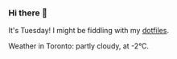 ### Hi there :wave:

It's Tuesday! I might be fiddling with my [dotfiles](https://github.com/bewuethr/dotfiles).

Weather in Toronto: partly cloudy, at -2°C.
